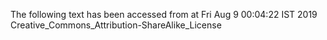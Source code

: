 The following text has been accessed from at Fri Aug 9 00:04:22 IST 2019
Creative_Commons_Attribution-ShareAlike_License
